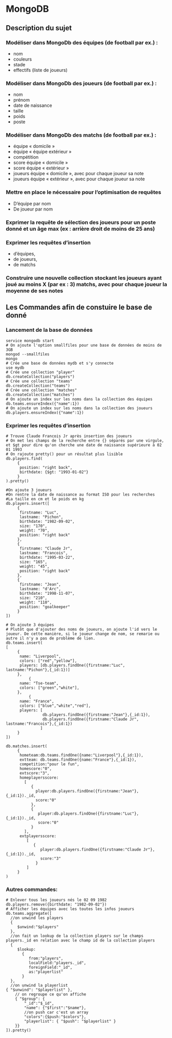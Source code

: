 # MongoDB

## Description du sujet

### Modéliser dans MongoDb des équipes (de football par ex.) :
* nom
* couleurs
* stade
* effectifs (liste de joueurs)

### Modéliser dans MongoDb des joueurs (de football par ex.) :
* nom
* prénom
* date de naissance
* taille
* poids
* poste

### Modéliser dans MongoDb des matchs (de football par ex.) :
* équipe « domicile »
* équipe « équipe extérieur »
* compétition
* score équipe « domicile »
* score équipe « extérieur »
* joueurs équipe « domicile », avec pour chaque joueur sa note
* joueurs équipe « extérieur », avec pour chaque joueur sa note

### Mettre en place le nécessaire pour l’optimisation de requêtes
* D’équipe par nom
* De joueur par nom

### Exprimer la requête de sélection des joueurs pour un poste donné et un âge max (ex : arrière droit de moins de 25 ans)

### Exprimer les requêtes d’insertion 
* d’équipes, 
* de joueurs, 
* de matchs

### Construire une nouvelle collection stockant les joueurs ayant joué au moins X (par ex : 3) matchs, avec pour chaque joueur la moyenne de ses notes

## Les Commandes afin de constuire le base de donné

### Lancement de la base de données
```CQL
service mongodb start
# On ajoute l'option smallfiles pour une base de données de moins de 3GB
mongod --smallfiles
mongo
# Crée une base de données mydb et s'y connecte
use mydb
# Crée une collection "player"
db.createCollection("players")
# Crée une collection "teams"
db.createCollection("teams")
# Crée une collection "matches"
db.createCollection("matches")
# On ajoute un index sur les noms dans la collection des équipes
db.teams.ensureIndex({"name":1})
# On ajoute un index sur les noms dans la collection des joueurs
db.players.ensureIndex({"name":1})
```

### Exprimer les requêtes d’insertion 
```CQL
# Trouve Claude Francois Jr après insertion des joueurs
# On met les champs de la recherche entre {} séparés par une virgule, et $gt pour dire qu'on cherche une date de naissance supérieure à 02 01 1993
# On rajoute pretty() pour un résultat plus lisible
db.players.find(
     {
      position: "right back",
      birthdate: {$gt: "1993-01-02"}
     }
).pretty()

#On ajoute 3 joueurs
#On rentre la date de naissance au format ISO pour les recherches
#La taille en cm et le poids en kg
db.players.insert([
     {
      firstname: "Luc",
      lastname: "Pichon",
      birthdate: "1982-09-02",
      size: "170",
      weight: "70",      
      position: "right back"
     },
     {
      firstname: "Claude Jr",
      lastname: "Francois",
      birthdate: "1995-03-22",
      size: "165",
      weight: "45",      
      position: "right back"
     },
     {
      firstname: "Jean",
      lastname: "d'Arc",
      birthdate: "1998-11-07",
      size: "210",
      weight: "110",      
      position: "goalkeeper"
     }
])

# On ajoute 3 équipes
# Plutôt que d'ajouter des noms de joueurs, on ajoute l'id vers le joueur. De cette manière, si le joueur change de nom, se remarie ou autre il n'y a pas de problème de lien.
db.teams.insert(
[
     {
      name: "Liverpool",
      colors: ["red","yellow"],
      players: [db.players.findOne({firstname:"Luc", lastname:"Pichon"},{_id:1})]   
     },
          {
      name: "Tse-team",
      colors: ["green","white"],
     },
          {
      name: "France",
      colors: ["blue","white","red"],
      players: [
                db.players.findOne({firstname:"Jean"},{_id:1}),
                db.players.findOne({firstname:"Claude Jr", lastname:"Francois"},{_id:1})                
               ]   
     }
])

db.matches.insert(
     {
      hometeam:db.teams.findOne({name:"Liverpool"},{_id:1}),
      extteam: db.teams.findOne({name:"France"},{_id:1}),
      competition:"pour le fun",
      homescore:"0",
      extscore:"3",
      homeplayersscore:
        [
           {
             player:db.players.findOne({firstname:"Jean"},{_id:1})._id,
             score:"0"
           },
           {
              player:db.players.findOne({firstname:"Luc"},{_id:1})._id,
              score:"0"
           }
        ],
      extplayersscore:
         [
            {
               player:db.players.findOne({firstname:"Claude Jr"},{_id:1})._id,
               score:"3"
             }
         ]
     }
)
```

### Autres commandes:
```CQL
# Enlever tous les joueurs nés le 02 09 1982
db.players.remove({birthdate: "1982-09-02"})
# Afficher les équipes avec les toutes les infos joueurs
db.teams.aggregate([
  //on unwind les players
  {
     $unwind:"$players"
  },
  //on fait un lookup de la collection players sur le champs players._id en relation avec le champ id de la collection players
  {
     $lookup:
       {
          from:"players",
          localField:"players._id",
          foreignField:"_id",
          as:"playerlist"
       }
  },
  //on unwind la playerlist 
{ "$unwind": "$playerlist" },
    // on regroupe ce qu'on affiche
    { "$group": {
        "_id":"$_id",
        "name": {"$first":"$name"},
        //on push car c'est un array
        "colors":{$push:"$colors"},
        "playerlist": { "$push": "$playerlist" }
    }}
]).pretty()
```
